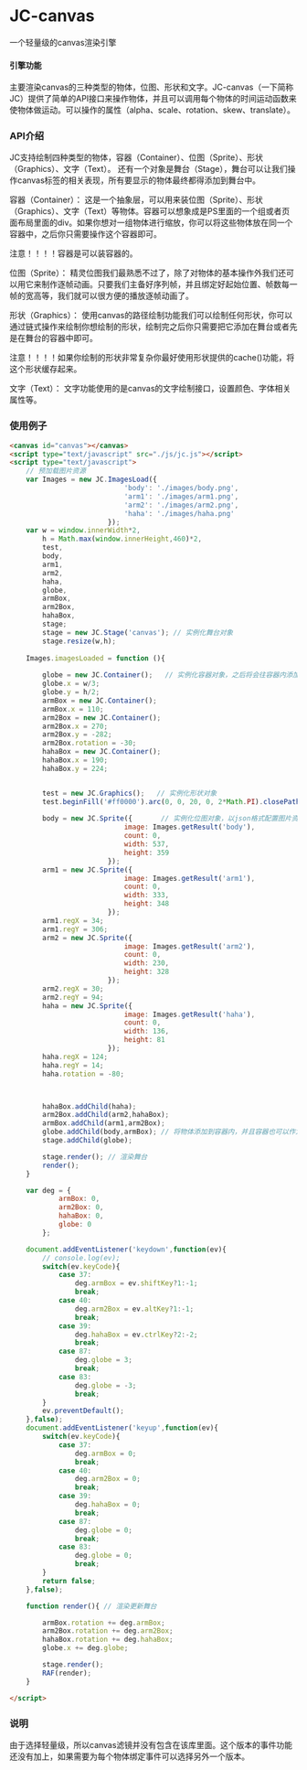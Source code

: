 # JC-canvas
一个轻量级的canvas渲染引擎

#### 引擎功能 ####

主要渲染canvas的三种类型的物体，位图、形状和文字。JC-canvas（一下简称JC）提供了简单的API接口来操作物体，并且可以调用每个物体的时间运动函数来使物体做运动。可以操作的属性（alpha、scale、rotation、skew、translate）。

### API介绍 ###
JC支持绘制四种类型的物体，容器（Container）、位图（Sprite）、形状（Graphics）、文字（Text）。
还有一个对象是舞台（Stage），舞台可以让我们操作canvas标签的相关表现，所有要显示的物体最终都得添加到舞台中。

容器（Container）：
  这是一个抽象层，可以用来装位图（Sprite）、形状（Graphics）、文字（Text）等物体。容器可以想象成是PS里面的一个组或者页面布局里面的div。如果你想对一组物体进行缩放，你可以将这些物体放在同一个容器中，之后你只需要操作这个容器即可。
  
  注意！！！！容器是可以装容器的。
  
位图（Sprite）：
  精灵位图我们最熟悉不过了，除了对物体的基本操作外我们还可以用它来制作逐帧动画。只要我们主备好序列帧，并且绑定好起始位置、帧数每一帧的宽高等，我们就可以很方便的播放逐帧动画了。
  
形状（Graphics）：
  使用canvas的路径绘制功能我们可以绘制任何形状，你可以通过链式操作来绘制你想绘制的形状，绘制完之后你只需要把它添加在舞台或者先是在舞台的容器中即可。
  
  注意！！！！如果你绘制的形状非常复杂你最好使用形状提供的cache()功能，将这个形状缓存起来。
  
文字（Text）：
  文字功能使用的是canvas的文字绘制接口，设置颜色、字体相关属性等。
  

### 使用例子 ###


```html
<canvas id="canvas"></canvas>
<script type="text/javascript" src="./js/jc.js"></script>
<script type="text/javascript">
    // 预加载图片资源
    var Images = new JC.ImagesLoad({
                            'body': './images/body.png',
                            'arm1': './images/arm1.png',
                            'arm2': './images/arm2.png',
                            'haha': './images/haha.png'
                        });
    var w = window.innerWidth*2,
        h = Math.max(window.innerHeight,460)*2,
        test,
        body,
        arm1,
        arm2,
        haha,
        globe,
        armBox,
        arm2Box,
        hahaBox,
        stage;
        stage = new JC.Stage('canvas'); // 实例化舞台对象
        stage.resize(w,h);
    
    Images.imagesLoaded = function (){
        
        globe = new JC.Container();   // 实例化容器对象，之后将会往容器内添加物体
        globe.x = w/3;
        globe.y = h/2;
        armBox = new JC.Container();
        armBox.x = 110;
        arm2Box = new JC.Container();
        arm2Box.x = 270;
        arm2Box.y = -282;
        arm2Box.rotation = -30;
        hahaBox = new JC.Container();
        hahaBox.x = 190;
        hahaBox.y = 224;


        test = new JC.Graphics();   // 实例化形状对象
        test.beginFill('#ff0000').arc(0, 0, 20, 0, 2*Math.PI).closePath();     // 链式命令绘制形状
        
        body = new JC.Sprite({       // 实例化位图对象，以json格式配置图片资源、帧数、宽高、起始位置可以用sH、sW来指定
                            image: Images.getResult('body'),
                            count: 0,
                            width: 537,
                            height: 359
                        });
        arm1 = new JC.Sprite({
                            image: Images.getResult('arm1'),
                            count: 0,
                            width: 333,
                            height: 348
                        });
        arm1.regX = 34;
        arm1.regY = 306;
        arm2 = new JC.Sprite({
                            image: Images.getResult('arm2'),
                            count: 0,
                            width: 230,
                            height: 328
                        });
        arm2.regX = 30;
        arm2.regY = 94;
        haha = new JC.Sprite({
                            image: Images.getResult('haha'),
                            count: 0,
                            width: 136,
                            height: 81
                        });
        haha.regX = 124;
        haha.regY = 14;
        haha.rotation = -80;



        hahaBox.addChild(haha);
        arm2Box.addChild(arm2,hahaBox);
        armBox.addChild(arm1,arm2Box);
        globe.addChild(body,armBox); // 将物体添加到容器内，并且容器也可以作为一个物体添加到另外一个容器内。
        stage.addChild(globe);

        stage.render(); // 渲染舞台
        render();
    }

    var deg = {
            armBox: 0,
            arm2Box: 0,
            hahaBox: 0,
            globe: 0
        };

    document.addEventListener('keydown',function(ev){
        // console.log(ev);
        switch(ev.keyCode){
            case 37:
                deg.armBox = ev.shiftKey?1:-1;
                break;
            case 40:
                deg.arm2Box = ev.altKey?1:-1;
                break;
            case 39:
                deg.hahaBox = ev.ctrlKey?2:-2;
                break;
            case 87:
                deg.globe = 3;
                break;
            case 83:
                deg.globe = -3;
                break;
        }
        ev.preventDefault();
    },false);
    document.addEventListener('keyup',function(ev){
        switch(ev.keyCode){
            case 37:
                deg.armBox = 0;
                break;
            case 40:
                deg.arm2Box = 0;
                break;
            case 39:
                deg.hahaBox = 0;
                break;
            case 87:
                deg.globe = 0;
                break;
            case 83:
                deg.globe = 0;
                break;
        }
        return false;
    },false);

    function render(){ // 渲染更新舞台

        armBox.rotation += deg.armBox;
        arm2Box.rotation += deg.arm2Box;
        hahaBox.rotation += deg.hahaBox;
        globe.x += deg.globe;

        stage.render();
        RAF(render);
    }

</script>
```


### 说明 ###
由于选择轻量级，所以canvas滤镜并没有包含在该库里面。这个版本的事件功能还没有加上，如果需要为每个物体绑定事件可以选择另外一个版本。
